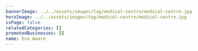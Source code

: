 ```yaml
---
bannerImage: ../../assets/images/tag/medical-centre/medical-centre.jpg
heroImage: ../../assets/images/tag/medical-centre/medical-centre.jpg
isPage: false
relatedCategories: []
promotedBusinesses: []
name: Eco Aware
---
```

